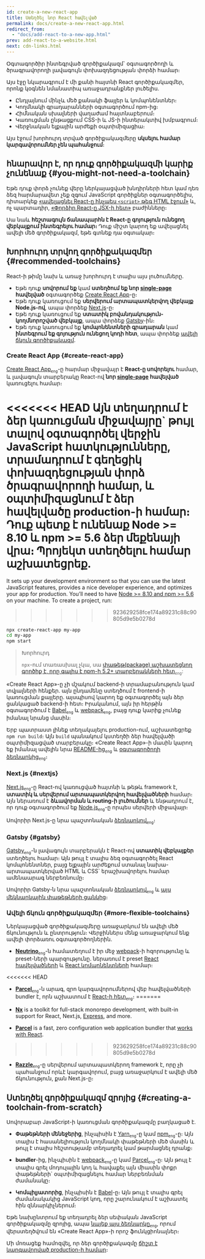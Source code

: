 ```yaml
---
id: create-a-new-react-app
title: Ստեղծել նոր React հավելված
permalink: docs/create-a-new-react-app.html
redirect_from:
  - "docs/add-react-to-a-new-app.html"
prev: add-react-to-a-website.html
next: cdn-links.html
---
```


Օգտագործիր ինտեգրված գործիքակազմ\` օգտագործողի և ծրագրավորողի լավագույն փոխազդեցության փորձի համար։

Այս էջը նկարագրում է մի քանի հայտնի React գործիքակազմեր, որոնք կօգնեն նմանատիպ առաջադրանքներ լուծելիս.

* Ընդլայնում մինչև մեծ քանակի ֆայլեր և կոմպոնենտներ։
* Կողմնակի գրադարանների օգտագործում npm-ից։
* Հիմնական սխալների վաղաժամ հայտնաբերում։
* Կառուցման ընթացքում CSS-ի և JS-ի ինտերակտիվ խմբագրում։
* Վերջնական ելքային արժեքի օպտիմիզացիա։

Այս էջում խորհուրդ տրված գործիքակազմերը **սկսելու համար կարգավորումներ չեն պահանջում**։

## հնարավոր է, որ դուք գործիքակազմի կարիք չունենաք {#you-might-not-need-a-toolchain}

Եթե դուք փորձ չունեք վերը ներկայացված խնդիրների հետ կամ դեռ ձեզ հարմարավետ չեք զգում JavaScript գործիքներ օգտագործելիս, դիտարկեք [«ավելացնել React-ը ինչպես `<script>` թեգ HTML էջում»](/docs/add-react-to-a-website.html) և, ոչ պարտադիր, [«Փորձիր React-ը JSX-ի հետ»](/docs/add-react-to-a-website.html#optional-try-react-with-jsx) բաժինները։

Սա նաև **հեշտագույն ճանապարհն է React-ը գոյություն ունեցող վեբկայքում ինտեգրելու համար։** Դուք միշտ կարող եք ավելացնել ավելի մեծ գործիքակազմ, եթե գտնեք դա օգտակար։

## Խորհուրդ տրվող գործիքակազմեր {#recommended-toolchains}

React-ի թիմը նախ և առաջ խորհուրդ է տալիս այս լուծումները.

- Եթե դուք **սովորում եք** կամ **ստեղծում եք նոր [single-page](/docs/glossary.html#single-page-application) հավելված** օգտագործեք [Create React App](#create-react-app)-ը։
- Եթե դուք կառուցում եք **սերվերում արտապատկերվող վեբկայք Node.js-ով**, ապա փորձեք [Next.js](#nextjs)-ը։
- Եթե դուք կառուցում եք **ստատիկ բովանդակություն-կողմնորոշված վեբկայք**, ապա փորձեք [Gatsby](#gatsby)-ին։
- Եթե դուք կառուցում եք **կոմպոնենտների գրադարան** կամ **ինտեգրում եք գոյություն ունեցող կոդի հետ**, ապա փորձեք [ավելի ճկուն գործիքակազմ](#more-flexible-toolchains).

### Create React App {#create-react-app}

[Create React App](https://github.com/facebookincubator/create-react-app)<sub>`eng`</sub>-ը հարմար միջավայր է **React-ը սովորելու**  համար, և լավագույն տարբերակը React-ով **նոր [single-page](/docs/glossary.html#single-page-application) հավելված** կառուցելու համար։

<<<<<<< HEAD
Այն տեղադրում է ձեր կառուցման միջավայրը\` թույլ տալով օգտագործել վերջին JavaScript հատկությունները, տրամադրում է գեղեցիկ փոխազդեցության փորձ ծրագրավորողի համար, և օպտիմիզացնում է ձեր հավելվածը production-ի համար։ Դուք պետք է ունենաք Node >= 8.10 և npm >= 5.6 ձեր մեքենայի վրա։ Պրոյեկտ ստեղծելու համար աշխատեցրեք.
=======
It sets up your development environment so that you can use the latest JavaScript features, provides a nice developer experience, and optimizes your app for production. You’ll need to have [Node >= 8.10 and npm >= 5.6](https://nodejs.org/en/) on your machine. To create a project, run:
>>>>>>> 923629258fce174a89231c88c90805d9e5b0278d

```bash
npx create-react-app my-app
cd my-app
npm start
```

>Խորհուրդ
>
>`npx`-ում տառասխալ չկա, սա [փաթեթ(package) աշխատեցնող գործիք է, որը գալիս է npm-ի 5.2+ տարբերակների հետ](https://medium.com/@maybekatz/introducing-npx-an-npm-package-runner-55f7d4bd282b)<sub>`eng`</sub>:

«Create React App»-ը չի մշակում backend-ի տրամաբանություն կամ տվյալների հենքեր. այն ընդամենը ստեղծում է frontend-ի կառուցման քայլերը. այսպիսով կարող եք օգտագործել այն ձեր ցանկացած backend-ի հետ։ Իրականում, այն իր հերթին օգտագործում է [Babel](https://babeljs.io/)<sub>`eng`</sub> և [webpack](https://webpack.js.org/)<sub>`eng`</sub>, բայց դուք կարիք չունեք իմանալ նրանց մասին։

Երբ պատրաստ լինեք տեղակայելու production-ում, աշխատեցրեք `npm run build`։ Այն `build` պանակում կստեղծի ձեր հավելվածի օպտիմիզացված տարբերակը։ «Create React App»-ի մասին կարող եք իմանալ ավելին նրա [README-ից](https://github.com/facebookincubator/create-react-app#create-react-app--)<sub>`eng`</sub> և [օգտագործողի ձեռնարկից](https://facebook.github.io/create-react-app/)<sub>`eng`</sub>։

### Next.js {#nextjs}

[Next.js](https://nextjs.org/)<sub>`eng`</sub>-ը React-ով կառուցված հայտնի և թեթև framework է, **ստատիկ և սերվերում արտապատկերվող հավելվածների** համար։ Այն ներառում է **ձևավորման և routing-ի լուծումներ** և ենթադրում է, որ դուք օգտագործում եք [Node.js](https://nodejs.org/)<sub>`eng`</sub>-ը որպես սերվերի միջավայր։

Սովորիր Next.js-ը նրա պաշտոնական [ձեռնարկով](https://nextjs.org/learn/)<sub>`eng`</sub>։

### Gatsby {#gatsby}

[Gatsby](https://www.gatsbyjs.org/)<sub>`eng`</sub>-ն լավագույն տարբերակն է React-ով **ստատիկ վեբկայքեր** ստեղծելու համար։ Այն թույլ է տալիս ձեզ օգտագործել React կոմպոնենտներ, բայց ելքային արժեքում ստանալ նախա-արտապատկերված HTML և CSS\` երաշխավորելու համար ամենաարագ ներբեռնումը։

Սովորիր Gatsby-ն նրա պաշտոնական [ձեռնարկով](https://www.gatsbyjs.org/docs/)<sub>`eng`</sub> և [այս մեկնարկային փաթեթների ցանկից](https://www.gatsbyjs.org/docs/gatsby-starters/)։

### Ավելի ճկուն գործիքակազմեր {#more-flexible-toolchains}

Ներկայացված գործիքակազմերը առաջարկում են ավելի մեծ ճկունություն և ընտրություն։ Վերջիններս մենք առաջարկում ենք ավելի փորձառու օգտագործողներին.

- **[Neutrino](https://neutrinojs.org/)**<sub>`eng`</sub>-ն համատեղում է իր մեջ [webpack](https://webpack.js.org/)-ի հզորությունը և preset-ների պարզությունը. ներառում է preset [React հավելվածների](https://neutrinojs.org/packages/react/) և [React կոմպոնենտների](https://neutrinojs.org/packages/react-components/) համար։

<<<<<<< HEAD
- **[Parcel](https://parceljs.org/)**<sub>`eng`</sub>-ն արագ, զրո կարգավորումներով վեբ հավելվածների bundler է, որն աշխատում է [React-ի հետ](https://parceljs.org/recipes.html#react)<sub>`eng`</sub>։
=======
- **[Nx](https://nx.dev/react)** is a toolkit for full-stack monorepo development, with built-in support for React, Next.js, [Express](https://expressjs.com/), and more.

- **[Parcel](https://parceljs.org/)** is a fast, zero configuration web application bundler that [works with React](https://parceljs.org/recipes.html#react).
>>>>>>> 923629258fce174a89231c88c90805d9e5b0278d

- **[Razzle](https://github.com/jaredpalmer/razzle)**<sub>`eng`</sub>-ը սերվերում արտապատկերող framework է, որը չի պահանջում որևէ կարգավորում, բայց առաջարկում է ավելի մեծ ճկունություն, քան Next.js-ը։

## Ստեղծել գործիքակազմ զրոյից {#creating-a-toolchain-from-scratch}

Սովորաբար JavaScript-ի կառուցման գործիքակազմը բաղկացած է.

* **Փաթեթների մենեջերից**, ինչպիսին է [Yarn](https://yarnpkg.com/)<sub>`eng`</sub>-ը կամ [npm](https://www.npmjs.com/)<sub>`eng`</sub>-ը։ Այն տալիս է հասանելիություն կողմնակի փաթեթների մեծ մասին և թույլ է տալիս հեշտությամբ տեղադրել կամ թարմացնել դրանք։

* **bundler**-ից, ինչպիսին է [webpack](https://webpack.js.org/)<sub>`eng`</sub>-ը կամ [Parcel](https://parceljs.org/)<sub>`eng`</sub>-ը։ Այն թույլ է տալիս գրել մոդուլային կոդ և հավաքել այն միասին փոքր փաթեթների\` օպտիմիզացնելու համար ներբեռնման ժամանակը։

* **Կոմպիլյատորից**, ինչպիսին է [Babel](https://babeljs.io/)-ը։ Այն թույլ է տալիս գրել ժամանակակից JavaScript կոդ, որը շարունակում է աշխատել հին զննարկիչներում։

Եթե նախընտրում եք տեղադրել ձեր սեփական JavaScript գործիքակազմը զրոյից, ապա [նայեք այս ձեռնարկը](https://blog.usejournal.com/creating-a-react-app-from-scratch-f3c693b84658)<sub>`eng`</sub>, որում վերստեղծվում են «Create React App»-ի որոշ ֆունկցիոնալներ։

Մի մոռացեք համոզվել, որ ձեր գործիքակազմը [ճիշտ է կարգավորված production-ի համար](/docs/optimizing-performance.html#use-the-production-build)։
